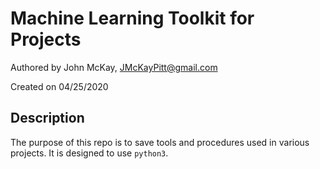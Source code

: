 # Machine Learning Toolkit for Projects
Authored by John McKay, JMcKayPitt@gmail.com

Created on 04/25/2020

## Description
The purpose of this repo is to save tools and procedures used in various projects. It is designed to
use `python3`.
